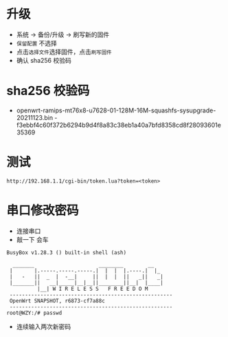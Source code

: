 # 升级

* 系统 -> 备份/升级 -> 刷写新的固件
* `保留配置` 不选择
* 点击`选择文件`选择固件，点击`刷写固件`
* 确认 sha256 校验码

# sha256 校验码

* openwrt-ramips-mt76x8-u7628-01-128M-16M-squashfs-sysupgrade-20211123.bin - f3ebbf4c60f372b6294b9d4f8a83c38eb1a40a7bfd8358cd8f28093601e35369

# 测试

```
http://192.168.1.1/cgi-bin/token.lua?token=<token>
```

# 串口修改密码

* 连接串口
* 敲一下 会车

```
BusyBox v1.28.3 () built-in shell (ash)

  _______                     ________        __
 |       |.-----.-----.-----.|  |  |  |.----.|  |_
 |   -   ||  _  |  -__|     ||  |  |  ||   _||   _|
 |_______||   __|_____|__|__||________||__|  |____|
          |__| W I R E L E S S   F R E E D O M
 -----------------------------------------------------
 OpenWrt SNAPSHOT, r6873-cf7a88c
 -----------------------------------------------------
root@WZY:/# passwd
```
* 连续输入两次新密码

